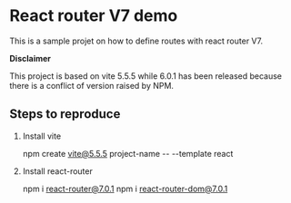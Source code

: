 # React router V7 demo

This is a sample projet on how to define routes with react router V7.

**Disclaimer**

This project is based on vite 5.5.5 while 6.0.1 has been released because there is a conflict of version raised by NPM.

## Steps to reproduce

1) Install vite

    npm create vite@5.5.5 project-name -- --template react

2) Install react-router

    npm i react-router@7.0.1
    npm i react-router-dom@7.0.1
